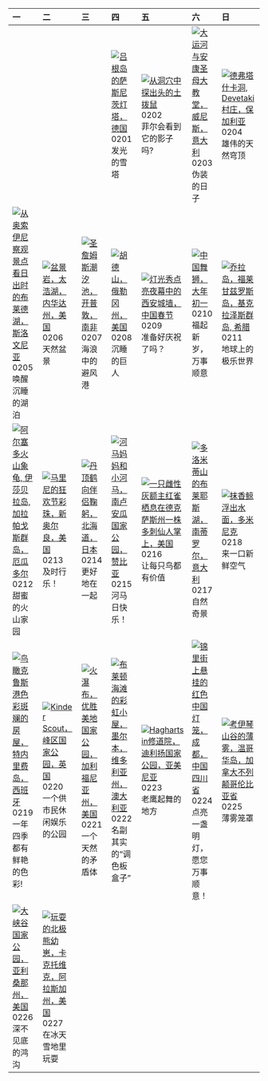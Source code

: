 | 一                                                                                                                                                                                                             | 二                                                                                                                                                                                                        | 三                                                                                                                                                                                                        | 四                                                                                                                                                                                                         | 五                                                                                                                                                                                                                 | 六                                                                                                                                                                                                                  | 日                                                                                                                                                                                                           |
|:--------------------------------------------------------------------------------------------------------------------------------------------------------------------------------------------------------------|:---------------------------------------------------------------------------------------------------------------------------------------------------------------------------------------------------------|:---------------------------------------------------------------------------------------------------------------------------------------------------------------------------------------------------------|:----------------------------------------------------------------------------------------------------------------------------------------------------------------------------------------------------------|:------------------------------------------------------------------------------------------------------------------------------------------------------------------------------------------------------------------|:-------------------------------------------------------------------------------------------------------------------------------------------------------------------------------------------------------------------|:------------------------------------------------------------------------------------------------------------------------------------------------------------------------------------------------------------|
|                                                                                                                                                                                                               |                                                                                                                                                                                                          |                                                                                                                                                                                                          | [![](https://www.bing.com/th?id=OHR.HalbinselJasmund_ZH-CN2110869056_320x240.jpg '吕根岛的萨斯尼茨灯塔，德国')](https://www.bing.com/th?id=OHR.HalbinselJasmund_ZH-CN2110869056_UHD.jpg)<br>0201<br>发光的雪塔              | [![](https://www.bing.com/th?id=OHR.AlpineMarmot_ZH-CN3818584615_320x240.jpg '从洞穴中探出头的土拨鼠')](https://www.bing.com/th?id=OHR.AlpineMarmot_ZH-CN3818584615_UHD.jpg)<br>0202<br>菲尔会看到它的影子吗?                          | [![](https://www.bing.com/th?id=OHR.VeniceCarnival_ZH-CN4965898587_320x240.jpg '大运河与安康圣母大教堂，威尼斯，意大利')](https://www.bing.com/th?id=OHR.VeniceCarnival_ZH-CN4965898587_UHD.jpg)<br>0203<br>伪装的日子                     | [![](https://www.bing.com/th?id=OHR.DevetashkaCave_ZH-CN5186222166_320x240.jpg '德弗塔什卡洞, Devetaki村庄，保加利亚')](https://www.bing.com/th?id=OHR.DevetashkaCave_ZH-CN5186222166_UHD.jpg)<br>0204<br>雄伟的天然穹顶        |
| [![](https://www.bing.com/th?id=OHR.LakeBledSunrise_ZH-CN5580697031_320x240.jpg '从奥索伊尼察观景点看日出时的布莱德湖，斯洛文尼亚')](https://www.bing.com/th?id=OHR.LakeBledSunrise_ZH-CN5580697031_UHD.jpg)<br>0205<br>唤醒沉睡的湖泊       | [![](https://www.bing.com/th?id=OHR.LakeTahoeRock_ZH-CN5770740919_320x240.jpg '盆景岩，太浩湖，内华达州，美国')](https://www.bing.com/th?id=OHR.LakeTahoeRock_ZH-CN5770740919_UHD.jpg)<br>0206<br>天然盆景                  | [![](https://www.bing.com/th?id=OHR.StJamesPool_ZH-CN5930624359_320x240.jpg '圣詹姆斯潮汐池，开普敦，南非')](https://www.bing.com/th?id=OHR.StJamesPool_ZH-CN5930624359_UHD.jpg)<br>0207<br>海浪中的避风港                    | [![](https://www.bing.com/th?id=OHR.MtHoodOregon_ZH-CN6068357532_320x240.jpg '胡德山，俄勒冈州，美国')](https://www.bing.com/th?id=OHR.MtHoodOregon_ZH-CN6068357532_UHD.jpg)<br>0208<br>沉睡的巨人                        | [![](https://www.bing.com/th?id=OHR.ChineseNewYearEve2024_ZH-CN7153418405_320x240.jpg '灯光秀点亮夜幕中的西安城墙，中国春节')](https://www.bing.com/th?id=OHR.ChineseNewYearEve2024_ZH-CN7153418405_UHD.jpg)<br>0209<br>准备好庆祝了吗？    | [![](https://www.bing.com/th?id=OHR.SpringFestival2024_ZH-CN7514007541_320x240.jpg '中国舞狮，大年初一')](https://www.bing.com/th?id=OHR.SpringFestival2024_ZH-CN7514007541_UHD.jpg)<br>0210<br>福起新岁，万事顺意                   | [![](https://www.bing.com/th?id=OHR.FolegandrosGreece_ZH-CN7803666477_320x240.jpg '乔拉岛，福莱甘兹罗斯岛，基克拉泽斯群岛, 希腊')](https://www.bing.com/th?id=OHR.FolegandrosGreece_ZH-CN7803666477_UHD.jpg)<br>0211<br>地球上的极乐世界 |
| [![](https://www.bing.com/th?id=OHR.GiantTortoise_ZH-CN9220903689_320x240.jpg '阿尔塞多火山象龟, 伊莎贝拉岛, 加拉帕戈斯群岛，厄瓜多尔')](https://www.bing.com/th?id=OHR.GiantTortoise_ZH-CN9220903689_UHD.jpg)<br>0212<br>甜蜜的火山家园      | [![](https://www.bing.com/th?id=OHR.MarignyBeads_ZH-CN9346804869_320x240.jpg '马里尼的狂欢节彩珠，新奥尔良，美国')](https://www.bing.com/th?id=OHR.MarignyBeads_ZH-CN9346804869_UHD.jpg)<br>0213<br>及时行乐！                 | [![](https://www.bing.com/th?id=OHR.BowingCrane_ZH-CN0143761293_320x240.jpg '丹顶鹤向伴侣鞠躬，北海道，日本')](https://www.bing.com/th?id=OHR.BowingCrane_ZH-CN0143761293_UHD.jpg)<br>0214<br>更好地在一起                    | [![](https://www.bing.com/th?id=OHR.HippopotamusDay_ZH-CN0518367336_320x240.jpg '河马妈妈和小河马，南卢安瓜国家公园，赞比亚')](https://www.bing.com/th?id=OHR.HippopotamusDay_ZH-CN0518367336_UHD.jpg)<br>0215<br>河马日快乐！       | [![](https://www.bing.com/th?id=OHR.BackyardBird_ZH-CN0522695977_320x240.jpg '一只雌性灰额主红雀栖息在德克萨斯州一株多刺仙人掌上，美国')](https://www.bing.com/th?id=OHR.BackyardBird_ZH-CN0522695977_UHD.jpg)<br>0216<br>让每只鸟都有价值            | [![](https://www.bing.com/th?id=OHR.LakeDolomites_ZH-CN2317113886_320x240.jpg '多洛米蒂山的布莱耶斯湖，南蒂罗尔，意大利')](https://www.bing.com/th?id=OHR.LakeDolomites_ZH-CN2317113886_UHD.jpg)<br>0217<br>自然奇景                       | [![](https://www.bing.com/th?id=OHR.DominicaWhales_ZH-CN1293650397_320x240.jpg '抹香鲸浮出水面，多米尼克')](https://www.bing.com/th?id=OHR.DominicaWhales_ZH-CN1293650397_UHD.jpg)<br>0218<br>来一口新鲜空气                   |
| [![](https://www.bing.com/th?id=OHR.CarnavalTenerife_ZH-CN1559136778_320x240.jpg '鸟瞰克鲁斯港色彩斑斓的房屋，特内里费岛，西班牙')](https://www.bing.com/th?id=OHR.CarnavalTenerife_ZH-CN1559136778_UHD.jpg)<br>0219<br>一年四季都有鲜艳的色彩! | [![](https://www.bing.com/th?id=OHR.PeakDistrictNP_ZH-CN1987784653_320x240.jpg 'Kinder Scout，峰区国家公园，英国')](https://www.bing.com/th?id=OHR.PeakDistrictNP_ZH-CN1987784653_UHD.jpg)<br>0220<br>一个供市民休闲娱乐的公园 | [![](https://www.bing.com/th?id=OHR.YosemiteFirefall_ZH-CN2236242565_320x240.jpg '火瀑布，优胜美地国家公园，加利福尼亚州，美国')](https://www.bing.com/th?id=OHR.YosemiteFirefall_ZH-CN2236242565_UHD.jpg)<br>0221<br>一个天然的矛盾体 | [![](https://www.bing.com/th?id=OHR.BrightonBoxes_ZH-CN0947219018_320x240.jpg '布莱顿海滩的彩虹小屋，墨尔本，维多利亚州，澳大利亚')](https://www.bing.com/th?id=OHR.BrightonBoxes_ZH-CN0947219018_UHD.jpg)<br>0222<br>名副其实的“调色板盒子” | [![](https://www.bing.com/th?id=OHR.HaghartsinMonastery_ZH-CN1705226096_320x240.jpg 'Haghartsin修道院，迪利扬国家公园，亚美尼亚')](https://www.bing.com/th?id=OHR.HaghartsinMonastery_ZH-CN1705226096_UHD.jpg)<br>0223<br>老鹰起舞的地方 | [![](https://www.bing.com/th?id=OHR.LaternFestival2024_ZH-CN8050981828_320x240.jpg '锦里街上悬挂的红色中国灯笼，成都，中国四川省')](https://www.bing.com/th?id=OHR.LaternFestival2024_ZH-CN8050981828_UHD.jpg)<br>0224<br>点亮一盏明灯，愿您万事顺意！ | [![](https://www.bing.com/th?id=OHR.MtPrevostDuncan_ZH-CN2333619635_320x240.jpg '考伊琴山谷的薄雾，温哥华岛，加拿大不列颠哥伦比亚省')](https://www.bing.com/th?id=OHR.MtPrevostDuncan_ZH-CN2333619635_UHD.jpg)<br>0225<br>薄雾笼罩       |
| [![](https://www.bing.com/th?id=OHR.GrandCanyonWinter_ZH-CN2640803517_320x240.jpg '大峡谷国家公园，亚利桑那州，美国')](https://www.bing.com/th?id=OHR.GrandCanyonWinter_ZH-CN2640803517_UHD.jpg)<br>0226<br>深不见底的鸿沟           | [![](https://www.bing.com/th?id=OHR.PolarBearCubs_ZH-CN2913942257_320x240.jpg '玩耍的北极熊幼崽，卡克托维克，阿拉斯加州，美国')](https://www.bing.com/th?id=OHR.PolarBearCubs_ZH-CN2913942257_UHD.jpg)<br>0227<br>在冰天雪地里玩耍      |                                                                                                                                                                                                          |                                                                                                                                                                                                           |                                                                                                                                                                                                                   |                                                                                                                                                                                                                    |                                                                                                                                                                                                             |
